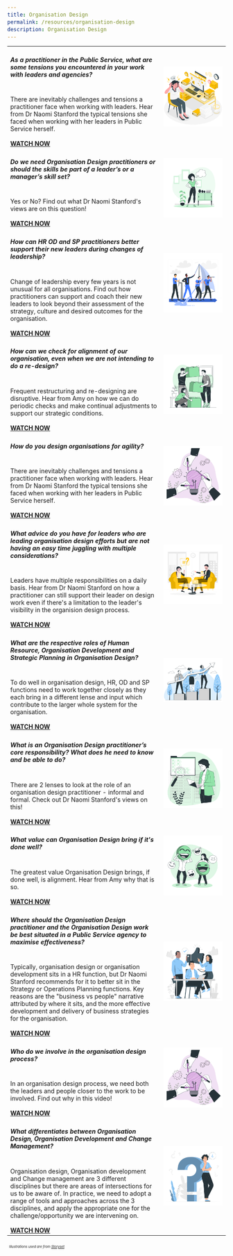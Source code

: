 ```yaml
---
title: Organisation Design
permalink: /resources/organisation-design
description: Organisation Design
---
```

<table><col width="70%"><col width="30%">

<tr><td><h5><b>As a practitioner in the Public Service, what are some tensions you encountered in your work with leaders and agencies? </b> </h5><br>
There are inevitably challenges and tensions a practitioner face when working with leaders. Hear from Dr Naomi Stanford the typical tensions she faced when working with her leaders in Public Service herself.<br><br><a href ="https://vimeo.com/363214549/f7c60c79c1" target="_blank"><b>WATCH NOW</b></a></td> <td><img src="/images/stress.jpg"></td></tr>
	
<tr><td><h5><b>Do we need Organisation Design practitioners or should the skills be part of a leader’s or a manager’s skill set? </b> </h5><br>
Yes or No? Find out what Dr Naomi Stanford's views are on this question!<br><br><a href ="https://vimeo.com/363214359/8926a176fc" target="_blank"><b>WATCH NOW</b></a></td> <td><img src="/images/self7.jpg"></td></tr>
	
<tr><td><h5><b>How can HR OD and SP practitioners better support their new leaders during changes of leadership?</b> </h5><br>
Change of leadership every few years is not unusual for all organisations. Find out how practitioners can support and coach their new leaders to look beyond their assessment of the strategy, culture and desired outcomes for the organisation.<br><br><a href ="http://vimeo.com/258724867" target="_blank"><b>WATCH NOW</b></a></td> <td><img src="/images/team9.jpg"></td></tr>
	
<tr><td><h5><b>How can we check for alignment of our organisation, even when we are not intending to do a re-design? </b> </h5><br>
Frequent restructuring and re-designing are disruptive. Hear from Amy on how we can do periodic checks and make continual adjustments to support our strategic conditions.<br><br><a href ="http://vimeo.com/258724775" target="_blank"><b>WATCH NOW</b></a></td> <td><img src="/images/team3.jpg"></td></tr>
	
<tr><td><h5><b>How do you design organisations for agility? </b> </h5><br>
There are inevitably challenges and tensions a practitioner face when working with leaders. Hear from Dr Naomi Stanford the typical tensions she faced when working with her leaders in Public Service herself.<br><br><a href ="https://vimeo.com/363214549/f7c60c79c1" target="_blank"><b>WATCH NOW</b></a></td> <td><img src="/images/lightbulb3.jpg"></td></tr>
		
<tr><td><h5><b>What advice do you have for leaders who are leading organisation design efforts but are not having an easy time juggling with multiple considerations? </b> </h5><br>
Leaders have multiple responsibilities on a daily basis. Hear from Dr Naomi Stanford on how a practitioner can still support their leader on design work even if there's a limitation to the leader's visibility in the organision design process.<br><br><a href ="https://vimeo.com/363214483/60664385a0" target="_blank"><b>WATCH NOW</b></a></td> <td><img src="/images/consulting3.jpg"></td></tr>
	
<tr><td><h5><b>What are the respective roles of Human Resource, Organisation Development and Strategic Planning in Organisation Design? </b> </h5><br>
To do well in organisation design, HR, OD and SP functions need to work together closely as they each bring in a different lense and input which contribute to the larger whole system for the organisation.<br><br><a href ="http://vimeo.com/258724830" target="_blank"><b>WATCH NOW</b></a></td> <td><img src="/images/teamarrow.jpg"></td></tr>
	
<tr><td><h5><b>What is an Organisation Design practitioner’s core responsibility? What does he need to know and be able to do?  </b> </h5><br>
There are 2 lenses to look at the role of an organisation design practitioner - informal and formal. Check out Dr Naomi Stanford's views on this!<br><br><a href ="https://vimeo.com/363214417/fa15029ab9" target="_blank"><b>WATCH NOW</b></a></td> <td><img src="/images/search2.jpg"></td></tr>
	
<tr><td><h5><b>What value can Organisation Design bring if it's done well?</b> </h5><br>
The greatest value Organisation Design brings, if done well, is alignment. Hear from Amy why that is so.<br><br><a href ="http://vimeo.com/258724749" target="_blank"><b>WATCH NOW</b></a></td> <td><img src="/images/engage3.jpg"></td></tr>
	
<tr><td><h5><b>Where should the Organisation Design practitioner and the Organisation Design work be best situated in a Public Service agency to maximise effectiveness?</b> </h5><br>
Typically, organisation design or organisation development sits in a HR function, but Dr Naomi Stanford recommends for it to better sit in the Strategy or Operations Planning functions. Key reasons are the "business vs people" narrative attributed by where it sits, and the more effective development and delivery of business strategies for the organisation.<br><br><a href ="https://vimeo.com/363214635/bf8847eb28" target="_blank"><b>WATCH NOW</b></a></td> <td><img src="/images/team6.jpg"></td></tr>
	
<tr><td><h5><b>Who do we involve in the organisation design process?</b> </h5><br>
In an organisation design process, we need both the leaders and people closer to the work to be involved. Find out why in this video!<br><br><a href ="https://vimeo.com/396844460/9ecf9c0555" target="_blank"><b>WATCH NOW</b></a></td> <td><img src="/images/lightbulb3.jpg"></td></tr>
	
<tr><td><h5><b>What differentiates between Organisation Design, Organisation Development and Change Management? </b> </h5><br>
Organisation design, Organisation development and Change management are 3 different disciplines but there are areas of intersections for us to be aware of. In practice, we need to adopt a range of tools and approaches across the 3 disciplines, and apply the appropriate one for the challenge/opportunity we are intervening on. <br><br><a href ="https://vimeo.com/363214689/a1c3eaf3bd" target="_blank"><b>WATCH NOW</b></a></td> <td><img src="/images/self2.jpg"></td></tr>
</table>

<p><h7 style="font-size:0.8vw"><i>&nbsp;&nbsp;Illustrations used are from <a href ="https://storyset.com/people" target="_blank">Storyset</a></i></h7></p>
